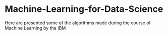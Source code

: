 # Machine-Learning-for-Data-Science
Here are presented some of the algorithms made during the course of Machine Learning by the IBM
